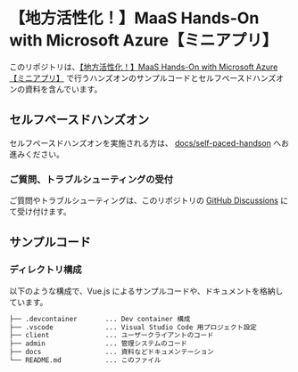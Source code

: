 # 【地方活性化！】MaaS Hands-On with Microsoft Azure【ミニアプリ】

このリポジトリは、[【地方活性化！】MaaS Hands-On with Microsoft Azure【ミニアプリ】](https://linedevelopercommunity.connpass.com/event/220376/) で行うハンズオンのサンプルコードとセルフペースドハンズオンの資料を含んでいます。

## セルフペースドハンズオン

セルフペースドハンズオンを実施される方は、 [docs/self-paced-handson](./docs/self-paced-handson) へお進みください。

### ご質問、トラブルシューティングの受付

ご質問やトラブルシューティングは、このリポジトリの [GitHub Discussions](https://github.com/zengeeks/onsen-maas-taxi-allocation/discussions) にて受け付けます。

## サンプルコード

### ディレクトリ構成

以下のような構成で、Vue.js によるサンプルコードや、ドキュメントを格納しています。

```bash
├── .devcontainer       ... Dev container 構成
├── .vscode             ... Visual Studio Code 用プロジェクト設定
├── client              ... ユーザークライアントのコード
├── admin               ... 管理システムのコード
├── docs                ... 資料などドキュメンテーション
└── README.md           ... このファイル
```
